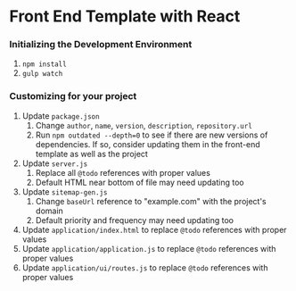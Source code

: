 # Front End Template with React

### Initializing the Development Environment
1. `npm install`
1. `gulp watch`

### Customizing for your project
1. Update `package.json`
    1. Change `author`, `name`, `version`, `description`, `repository.url`
    1. Run `npm outdated --depth=0` to see if there are new versions of dependencies.
       If so, consider updating them in the front-end template as well as the project
1. Update `server.js`
    1. Replace all `@todo` references with proper values
    1. Default HTML near bottom of file may need updating too
1. Update `sitemap-gen.js`
    1. Change `baseUrl` reference to "example.com" with the project's domain
    1. Default priority and frequency may need updating too
1. Update `application/index.html` to replace `@todo` references with proper values
1. Update `application/application.js` to replace `@todo` references with proper values
1. Update `application/ui/routes.js` to replace `@todo` references with proper values
